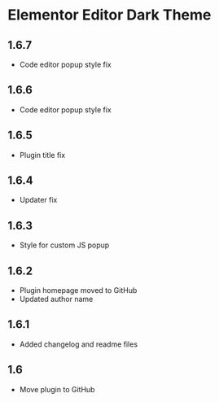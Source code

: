 Elementor Editor Dark Theme
===========================

1.6.7
-----
- Code editor popup style fix

1.6.6
-----
- Code editor popup style fix

1.6.5
-----
- Plugin title fix

1.6.4
-----
- Updater fix

1.6.3
-----
- Style for custom JS popup

1.6.2
-----
- Plugin homepage moved to GitHub
- Updated author name

1.6.1
-----
- Added changelog and readme files

1.6
-----
- Move plugin to GitHub
